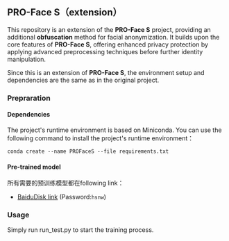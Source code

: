 ## PRO-Face S（extension）

This repository is an extension of the **PRO-Face S** project, providing an additional **obfuscation** method for facial anonymization. It builds upon the core features of **PRO-Face S**, offering enhanced privacy protection by applying advanced preprocessing techniques before further identity manipulation.

Since this is an extension of **PRO-Face S**, the environment setup and dependencies are the same as in the original project.

### Prepraration
#### Dependencies
The project's runtime environment is based on Miniconda. You can use the following command to install the project's runtime environment：  
```
conda create --name PROFaceS --file requirements.txt
```  
#### Pre-trained model
所有需要的预训练模型都在following link：
- [BaiduDisk link](https://pan.baidu.com/s/1PGtcQZteuyLijHICxTJ30Q) (Password:`hsnw`)

### Usage
Simply run run_test.py to start the training process.

